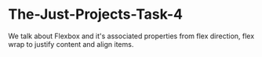 # The-Just-Projects-Task-4
We talk about Flexbox and it's associated properties from flex direction, flex wrap to justify content and align items.
